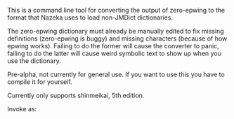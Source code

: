 This is a command line tool for converting the output of zero-epwing to the format that Nazeka uses to load non-JMDict dictionaries.

The zero-epwing dictionary must already be manually edited to fix missing definitions (zero-epwing is buggy) and missing characters (because of how epwing works). Failing to do the former will cause the converter to panic, failing to do the latter will cause weird symbolic text to show up when you use the dictionary.

Pre-alpha, not currently for general use. If you want to use this you have to compile it for yourself.

Currently only supports shinmeikai, 5th edition.

Invoke as:
	<executable> <filename>
